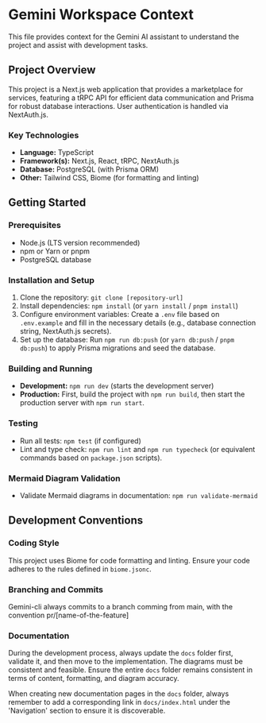 # Gemini Workspace Context

This file provides context for the Gemini AI assistant to understand the project and assist with development tasks.

## Project Overview

This project is a Next.js web application that provides a marketplace for services, featuring a tRPC API for efficient data communication and Prisma for robust database interactions. User authentication is handled via NextAuth.js.

### Key Technologies

*   **Language:** TypeScript
*   **Framework(s):** Next.js, React, tRPC, NextAuth.js
*   **Database:** PostgreSQL (with Prisma ORM)
*   **Other:** Tailwind CSS, Biome (for formatting and linting)

## Getting Started

### Prerequisites

*   Node.js (LTS version recommended)
*   npm or Yarn or pnpm
*   PostgreSQL database

### Installation and Setup

1.  Clone the repository: `git clone [repository-url]`
2.  Install dependencies: `npm install` (or `yarn install` / `pnpm install`)
3.  Configure environment variables: Create a `.env` file based on `.env.example` and fill in the necessary details (e.g., database connection string, NextAuth.js secrets).
4.  Set up the database: Run `npm run db:push` (or `yarn db:push` / `pnpm db:push`) to apply Prisma migrations and seed the database.

### Building and Running

*   **Development:** `npm run dev` (starts the development server)
*   **Production:** First, build the project with `npm run build`, then start the production server with `npm run start`.

### Testing

*   Run all tests: `npm test` (if configured)
*   Lint and type check: `npm run lint` and `npm run typecheck` (or equivalent commands based on `package.json` scripts).

### Mermaid Diagram Validation

*   Validate Mermaid diagrams in documentation: `npm run validate-mermaid`

## Development Conventions

### Coding Style

This project uses Biome for code formatting and linting. Ensure your code adheres to the rules defined in `biome.jsonc`.

### Branching and Commits

Gemini-cli always commits to a branch comming from main, with the convention pr/[name-of-the-feature]

### Documentation

During the development process, always update the `docs` folder first, validate it, and then move to the implementation. The diagrams must be consistent and feasible. Ensure the entire `docs` folder remains consistent in terms of content, formatting, and diagram accuracy.

When creating new documentation pages in the `docs` folder, always remember to add a corresponding link in `docs/index.html` under the 'Navigation' section to ensure it is discoverable.
